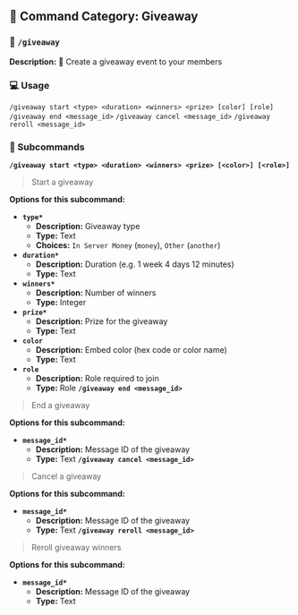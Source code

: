 ## 📁 Command Category: Giveaway

### 💾 `/giveaway`

**Description:** 🎉 Create a giveaway event to your members

### 💻 Usage

`/giveaway start <type> <duration> <winners> <prize> [color] [role]`
`/giveaway end <message_id>`
`/giveaway cancel <message_id>`
`/giveaway reroll <message_id>`

### 🔧 Subcommands

**`/giveaway start <type> <duration> <winners> <prize> [<color>] [<role>]`**
> Start a giveaway

**Options for this subcommand:**
- **`type*`**
  - **Description:** Giveaway type
  - **Type:** Text
  - **Choices:** `In Server Money` (`money`), `Other` (`another`)
- **`duration*`**
  - **Description:** Duration (e.g. 1 week 4 days 12 minutes)
  - **Type:** Text
- **`winners*`**
  - **Description:** Number of winners
  - **Type:** Integer
- **`prize*`**
  - **Description:** Prize for the giveaway
  - **Type:** Text
- **`color`**
  - **Description:** Embed color (hex code or color name)
  - **Type:** Text
- **`role`**
  - **Description:** Role required to join
  - **Type:** Role
**`/giveaway end <message_id>`**
> End a giveaway

**Options for this subcommand:**
- **`message_id*`**
  - **Description:** Message ID of the giveaway
  - **Type:** Text
**`/giveaway cancel <message_id>`**
> Cancel a giveaway

**Options for this subcommand:**
- **`message_id*`**
  - **Description:** Message ID of the giveaway
  - **Type:** Text
**`/giveaway reroll <message_id>`**
> Reroll giveaway winners

**Options for this subcommand:**
- **`message_id*`**
  - **Description:** Message ID of the giveaway
  - **Type:** Text


